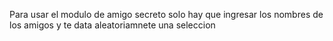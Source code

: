Para usar el modulo de amigo secreto solo hay que ingresar los nombres de los amigos y te data aleatoriamnete una seleccion

